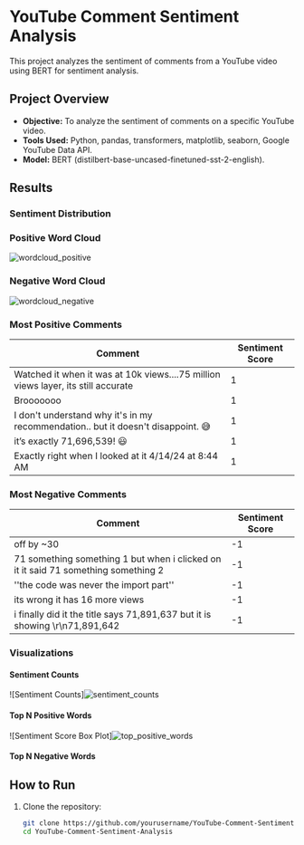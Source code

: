 # YouTube Comment Sentiment Analysis

This project analyzes the sentiment of comments from a YouTube video using BERT for sentiment analysis.

## Project Overview

- **Objective:** To analyze the sentiment of comments on a specific YouTube video.
- **Tools Used:** Python, pandas, transformers, matplotlib, seaborn, Google YouTube Data API.
- **Model:** BERT (distilbert-base-uncased-finetuned-sst-2-english).

## Results

### Sentiment Distribution
### Positive Word Cloud
![wordcloud_positive](https://github.com/rdc2697/Youtube-Comment-Sentiment-Analysis/assets/40556517/071d24e0-6434-4b77-84d6-89a6abed2e88)

### Negative Word Cloud
![wordcloud_negative](https://github.com/rdc2697/Youtube-Comment-Sentiment-Analysis/assets/40556517/b7c29fb3-7649-417d-9e1d-57f335cdde6d)

### Most Positive Comments

| Comment | Sentiment Score |
|---------|-----------------|
| Watched it when it was at 10k views....75 million views layer, its still accurate | 1 |
| Brooooooo | 1 |
| I don't understand why it's in my recommendation.. but it doesn't disappoint. 😅 | 1 |
| it’s exactly 71,696,539! 😃 | 1 |
| Exactly right when I looked at it 4/14/24 at 8:44 AM | 1 |

### Most Negative Comments

| Comment | Sentiment Score |
|---------|-----------------|
| off by ~30 | -1 |
| 71 something something 1 but when i clicked on it it said 71 something something 2 | -1 |
| ''the code was never the import part'' | -1 |
| its wrong it has 16 more views | -1 |
| i finally did it the title says 71,891,637 but it is showing \r\n71,891,642 | -1 |

### Visualizations

#### Sentiment Counts
![Sentiment Counts]![sentiment_counts](https://github.com/rdc2697/Youtube-Comment-Sentiment-Analysis/assets/40556517/e1d58329-9b15-4915-a366-167d538ddf5d)

#### Top N Positive Words
![Sentiment Score Box Plot]![top_positive_words](https://github.com/rdc2697/Youtube-Comment-Sentiment-Analysis/assets/40556517/b6c3f7ea-145e-463c-a087-d14bcfeba815)


#### Top N Negative Words

## How to Run

1. Clone the repository:
   ```bash
   git clone https://github.com/yourusername/YouTube-Comment-Sentiment-Analysis.git
   cd YouTube-Comment-Sentiment-Analysis
